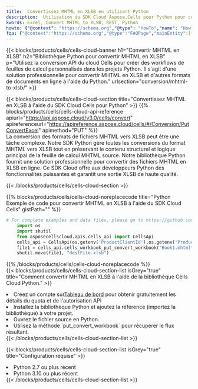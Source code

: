 ```yaml
---
title:  Convertissez MHTML en XLSB en utilisant Python
description:  Utilisation du SDK Cloud Aspose.Cells pour Python pour convertir un fichier au format MHTML en fichier au format XLSB.
kwords: Excel, Convert MHTML to XLSB, REST, Python
howto: {"@context": "https://schema.org","@type": "HowTo","name": "How to convert MHTML to XLSB using the Cells Cloud Python library.","description": "How to convert MHTML to XLSB using the Cells Cloud Python library.","image": {"@type": "ImageObject"},"url": "/python/conversion/mhtml-to-xlsb/","step": [{ "@type": "HowToStep","name": "How to convert MHTML to XLSB using the Cells Cloud Python library. step 1", "image": {"@type": "ImageObject",},"url": "/python/conversion/mhtml-to-xlsb/","text": "Register an account at <a href='https://dashboard.aspose.cloud/'>Dashboard</a> to get free API quota & authorization details",},{ "@type": "HowToStep","name": "How to convert MHTML to XLSB using the Cells Cloud Python library. step 1", "image": {"@type": "ImageObject",},"url": "/python/conversion/mhtml-to-xlsb/","text": "Install Python library and add the reference (import the library) to your project.",},{ "@type": "HowToStep","name": "How to convert MHTML to XLSB using the Cells Cloud Python library. step 1", "image": {"@type": "ImageObject",},"url": "/python/conversion/mhtml-to-xlsb/","text": "Open the source file in Python.",},{ "@type": "HowToStep","name": "How to convert MHTML to XLSB using the Cells Cloud Python library. step 1", "image": {"@type": "ImageObject",},"url": "/python/conversion/mhtml-to-xlsb/","text": "Use the `put_convert_workbook` method to retrieve the resulting stream.",}, ],"supply": {"@type": "HowToSupply","name": "document"},"tool": [{"@type": "HowToTool","name": "PyCharm, Visual Studio Code, Sublime, Eclipse"},{"@type": "HowToTool","name": "Aspose Cells"}],"totalTime": "PT6M"}
fqa: {"@context":"https://schema.org","@type":"FAQPage","mainEntity":[{"@type":"Question","name":"Why convert file formats in C# using REST API?","acceptedAnswer":{"@type":"Answer","text":"Documents are encoded in many ways, and some files may be incompatible with the software you use. To open and read such files, just convert them to appropriate file formats.<br/><ol><li>Install .NET SDK and add the reference (import the library) to your project.</li><li>Open the source file in C# using REST API.</li><li>Call the PutConvertWorkbookRequest() method, passing an output filename with required extension.</li><li>Get the result of conversion as a separate file.</li></ol>"}},{"@type":"Question","name":"What file formats can I convert with your C# library?","acceptedAnswer":{"@type":"Answer","text":"We support a variety of file formats for conversion using .NET library, including XLSX, Excel, xls , PDF, CSV, HTML, Markdown, XML, PNG, JPG, TIFF, Json, TXT and many more."}},{"@type":"Question","name":"What is the maximum allowed file size for conversion using this .NET library?","acceptedAnswer":{"@type":"Answer","text":"There are no file size limits for format conversions using .NET library."}}]}
---
```

{{< blocks/products/cells/cells-cloud-banner h1="Convertir MHTML en XLSB" h2="Bibliothèque Python pour convertir MHTML en XLSB" p="Utilisez la conversion API du cloud Cells pour créer des workflows de feuilles de calcul personnalisés dans les projets Python. Il s\'agit d\'une solution professionnelle pour convertir MHTML en XLSB et d\'autres formats de documents en ligne à l\'aide du Python." urlsection="conversion/mhtml-to-xlsb/" >}}

{{< blocks/products/cells/cells-cloud-section title="Convertissez MHTML en XLSB à l\'aide du SDK Cloud Cells pour Python" >}}
{{% blocks/products/cells/cells-cloud-api-reference apiurl="https://api.aspose.cloud/v3.0/cells/convert" apireferenceurl="https://apireference.aspose.cloud/cells/#/Conversion/PutConvertExcel" apimethod="PUT" %}}
<br/>
La conversion des formats de fichiers MHTML vers XLSB peut être une tâche complexe. Notre SDK Python gère toutes les conversions du format MHTML vers XLSB tout en préservant le contenu structurel et logique principal de la feuille de calcul MHTML source. Notre bibliothèque Python fournit une solution professionnelle pour convertir des fichiers MHTML en XLSB en ligne. Ce SDK Cloud offre aux développeurs Python des fonctionnalités puissantes et garantit une sortie XLSB de haute qualité.

{{< /blocks/products/cells/cells-cloud-section >}}

{{% blocks/products/cells/cells-cloud-noreplacecode title="Python Exemple de code pour convertir MHTML en XLSB à l\'aide du SDK Cloud Cells" gistPath="" %}}
 
```python
# For complete examples and data files, please go to https://github.com/aspose-cells-cloud/aspose-cells-cloud-python/
    import os
    import shutil
    from asposecellscloud.apis.cells_api import CellsApi
    cells_api = CellsApi(os.getenv('ProductClientId'),os.getenv('ProductClientSecret'))
    file1 = cells_api.cells_workbook_put_convert_workbook("Book1.mhtml",format="xlsb")
    shutil.move(file1, "destFile.xlsb")     
```
 
{{% /blocks/products/cells/cells-cloud-noreplacecode %}}
<br/>
{{< blocks/products/cells/cells-cloud-section-list isGrey="true" title="Comment convertir MHTML en XLSB à l\'aide de la bibliothèque Cells Cloud Python." >}}
<li> Créez un compte sur<a href="https://dashboard.aspose.cloud/">Tableau de bord</a> pour obtenir gratuitement les détails du quota et de l'autorisation API</li>
<li>Installez la bibliothèque Python et ajoutez la référence (importez la bibliothèque) à votre projet.</li>
<li>Ouvrez le fichier source en Python.</li>
<li>Utilisez la méthode `put_convert_workbook` pour récupérer le flux résultant.</li>
{{< /blocks/products/cells/cells-cloud-section-list >}}

{{< blocks/products/cells/cells-cloud-section-list isGrey="true" title="Configuration requise" >}}
<li>Python 2.7 ou plus récent</li>
<li>Python 3.10 ou plus récent</li>
{{< /blocks/products/cells/cells-cloud-section-list >}}
